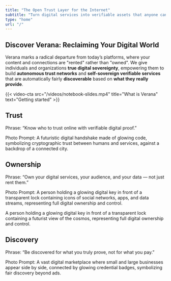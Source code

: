 ```yaml
---
title: "The Open Trust Layer for the Internet"
subtitle: "Turn digital services into verifiable assets that anyone can find and trust."
type: "home"
url: "/"
---
```


## Discover Verana: Reclaiming Your Digital World

Verana marks a radical departure from today’s platforms, where your content and connections are "rented" rather than "owned". We give individuals and organizations **true digital sovereignty**, empowering them to build **autonomous trust networks** and **self-sovereign verifiable services** that are automatically fairly **discoverable** based on **what they really provide**.

{{< video-cta src="/videos/notebook-slides.mp4" title="What is Verana" text="Getting started" >}}

## Trust

Phrase: “Know who to trust online with verifiable digital proof.”

Photo Prompt: A futuristic digital handshake made of glowing code, symbolizing cryptographic trust between humans and services, against a backdrop of a connected city.

## Ownership

Phrase: “Own your digital services, your audience, and your data — not just rent them.”

Photo Prompt: A person holding a glowing digital key in front of a transparent lock containing icons of social networks, apps, and data streams, representing full digital ownership and control.

A person holding a glowing digital key in front of a transparent lock containing a futurist view of the cosmos, representing full digital ownership and control.

## Discovery

Phrase: “Be discovered for what you truly prove, not for what you pay.”

Photo Prompt: A vast digital marketplace where small and large businesses appear side by side, connected by glowing credential badges, symbolizing fair discovery beyond ads.

